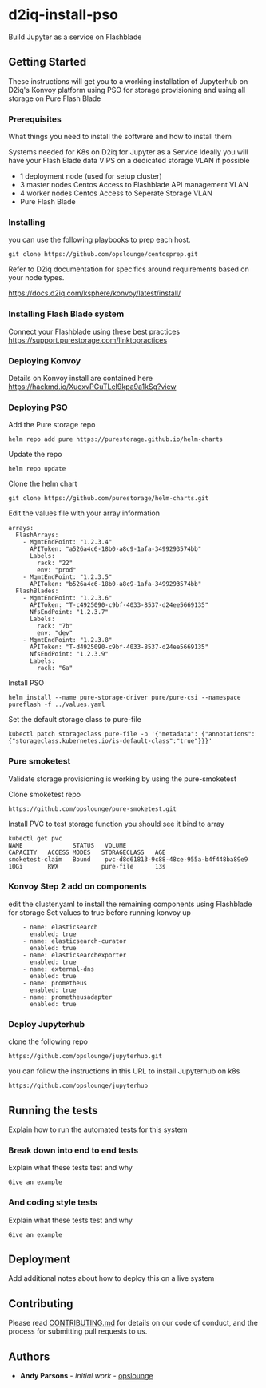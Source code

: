 # d2iq-install-pso

Build Jupyter as a service on Flashblade 

## Getting Started

These instructions will get you to a working installation of Jupyterhub on 
D2iq's Konvoy platform using PSO for storage provisioning and using all
storage on Pure Flash Blade

### Prerequisites

What things you need to install the software and how to install them

Systems needed for K8s on D2iq for Jupyter as a Service
Ideally you will have your Flash Blade data VIPS on a dedicated storage VLAN if possible


- 1 deployment node (used for setup cluster)
- 3 master nodes Centos  Access to Flashblade API management VLAN 
- 4 worker nodes Centos  Access to Seperate Storage VLAN 
- Pure Flash Blade 


### Installing

you can use the following playbooks to prep each host. 
```
git clone https://github.com/opslounge/centosprep.git
```
Refer to D2iq documentation for specifics around requirements based on your node types. 

https://docs.d2iq.com/ksphere/konvoy/latest/install/


### Installing Flash Blade system

Connect your Flashblade using these best practices
https://support.purestorage.com/linktopractices


### Deploying Konvoy

Details on Konvoy install are contained here
https://hackmd.io/XuoxvPGuTLeI9kpa9a1kSg?view



### Deploying PSO

Add the Pure storage repo 
```
helm repo add pure https://purestorage.github.io/helm-charts
```
Update the repo

```
helm repo update
```
Clone the helm chart
```
git clone https://github.com/purestorage/helm-charts.git
```

Edit the values file with your array information

```
arrays:
  FlashArrays:
    - MgmtEndPoint: "1.2.3.4"
      APIToken: "a526a4c6-18b0-a8c9-1afa-3499293574bb"
      Labels:
        rack: "22"
        env: "prod"
    - MgmtEndPoint: "1.2.3.5"
      APIToken: "b526a4c6-18b0-a8c9-1afa-3499293574bb"
  FlashBlades:
    - MgmtEndPoint: "1.2.3.6"
      APIToken: "T-c4925090-c9bf-4033-8537-d24ee5669135"
      NfsEndPoint: "1.2.3.7"
      Labels:
        rack: "7b"
        env: "dev"
    - MgmtEndPoint: "1.2.3.8"
      APIToken: "T-d4925090-c9bf-4033-8537-d24ee5669135"
      NfsEndPoint: "1.2.3.9"
      Labels:
        rack: "6a"
```


 Install PSO
```
helm install --name pure-storage-driver pure/pure-csi --namespace pureflash -f ../values.yaml
```


Set the default storage class to pure-file

```
kubectl patch storageclass pure-file -p '{"metadata": {"annotations":{"storageclass.kubernetes.io/is-default-class":"true"}}}'
```
### Pure smoketest
Validate storage provisioning is working by using the pure-smoketest

Clone smoketest repo
```
https://github.com/opslounge/pure-smoketest.git
```
Install PVC to test storage function
you should see it bind to array 

```
kubectl get pvc
NAME              STATUS   VOLUME                                     CAPACITY   ACCESS MODES   STORAGECLASS   AGE
smoketest-claim   Bound    pvc-d8d61813-9c88-48ce-955a-b4f448ba89e9   10Gi       RWX            pure-file      13s
```


### Konvoy Step 2 add on components

edit the cluster.yaml to install the remaining components using Flashblade for storage
Set values to true before running konvoy up 
```
    - name: elasticsearch
      enabled: true
    - name: elasticsearch-curator
      enabled: true
    - name: elasticsearchexporter
      enabled: true
    - name: external-dns
      enabled: true
    - name: prometheus
      enabled: true
    - name: prometheusadapter
      enabled: true
```


### Deploy Jupyterhub

clone the following repo
```
https://github.com/opslounge/jupyterhub.git
```
you can follow the instructions in this URL to install Jupyterhub on k8s
```
https://github.com/opslounge/jupyterhub
```

## Running the tests

Explain how to run the automated tests for this system

### Break down into end to end tests

Explain what these tests test and why

```
Give an example
```

### And coding style tests

Explain what these tests test and why

```
Give an example
```

## Deployment

Add additional notes about how to deploy this on a live system


## Contributing

Please read [CONTRIBUTING.md](https://gist.github.com/PurpleBooth/b24679402957c63ec426) for details on our code of conduct, and the process for submitting pull requests to us.



## Authors

* **Andy Parsons** - *Initial work* - [opslounge](https://github.com/opslounge)





